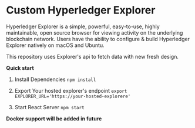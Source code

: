 # Custom Hyperledger Explorer

Hyperledger Explorer is a simple, powerful, easy-to-use, highly maintainable, open source browser for viewing activity on the underlying blockchain network. Users have the ability to configure & build Hyperledger Explorer natively on macOS and Ubuntu. 

This repository uses Explorer's api to fetch data with new fresh design.

**Quick start**

 1. Install Dependencies
 `npm install`
 
 2. Export Your hosted explorer's endpoint 
 `export EXPLORER_URL='https://your-hosted-explorere'`
 
 3. Start React Server
 `npm start`

**Docker support will be added in future**

